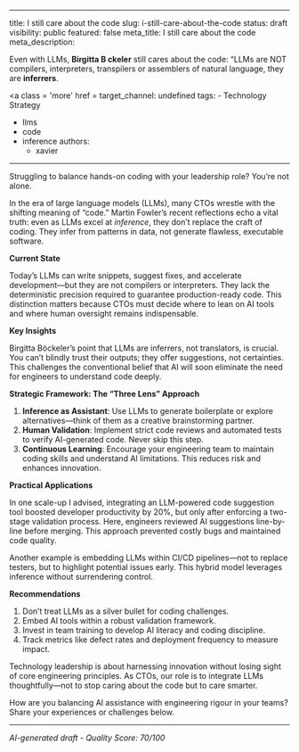 ---
  title: I still care about the code
slug: i-still-care-about-the-code
status: draft
visibility: public
featured: false
meta_title: I still care about the code
meta_description: <div class = 'img-link'><a href = ' src = ' width = ''></img></a></div> <p>Even with LLMs, <b class = 'author'>Birgitta B ckeler</b> still cares about the code: “LLMs are NOT compilers, interpreters, transpilers or assemblers of natural language, they are <b>inferrers</b>. </p> <p><a class = 'more' href =
target_channel: undefined
  tags:
    - Technology Strategy
  - llms
  - code
  - inference
  authors:
    - xavier
  ---

  Struggling to balance hands-on coding with your leadership role? You’re not alone.

In the era of large language models (LLMs), many CTOs wrestle with the shifting meaning of “code.” Martin Fowler’s recent reflections echo a vital truth: even as LLMs excel at *inference*, they don’t replace the craft of coding. They infer from patterns in data, not generate flawless, executable software.

**Current State**

Today’s LLMs can write snippets, suggest fixes, and accelerate development—but they are not compilers or interpreters. They lack the deterministic precision required to guarantee production-ready code. This distinction matters because CTOs must decide where to lean on AI tools and where human oversight remains indispensable.

**Key Insights**

Birgitta Böckeler’s point that LLMs are inferrers, not translators, is crucial. You can’t blindly trust their outputs; they offer suggestions, not certainties. This challenges the conventional belief that AI will soon eliminate the need for engineers to understand code deeply.

**Strategic Framework: The “Three Lens” Approach**

1. **Inference as Assistant**: Use LLMs to generate boilerplate or explore alternatives—think of them as a creative brainstorming partner.
2. **Human Validation**: Implement strict code reviews and automated tests to verify AI-generated code. Never skip this step.
3. **Continuous Learning**: Encourage your engineering team to maintain coding skills and understand AI limitations. This reduces risk and enhances innovation.

**Practical Applications**

In one scale-up I advised, integrating an LLM-powered code suggestion tool boosted developer productivity by 20%, but only after enforcing a two-stage validation process. Here, engineers reviewed AI suggestions line-by-line before merging. This approach prevented costly bugs and maintained code quality.

Another example is embedding LLMs within CI/CD pipelines—not to replace testers, but to highlight potential issues early. This hybrid model leverages inference without surrendering control.

**Recommendations**

1. Don’t treat LLMs as a silver bullet for coding challenges.
2. Embed AI tools within a robust validation framework.
3. Invest in team training to develop AI literacy and coding discipline.
4. Track metrics like defect rates and deployment frequency to measure impact.

Technology leadership is about harnessing innovation without losing sight of core engineering principles. As CTOs, our role is to integrate LLMs thoughtfully—not to stop caring about the code but to care smarter.

How are you balancing AI assistance with engineering rigour in your teams? Share your experiences or challenges below.

  ---

  *AI-generated draft - Quality Score: 70/100*